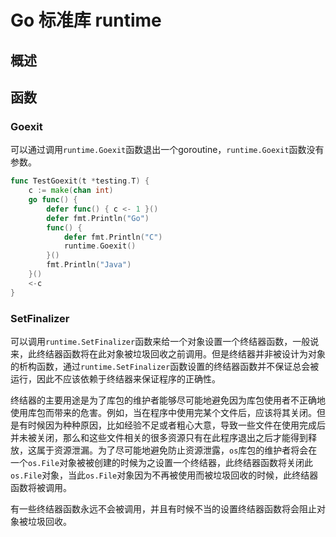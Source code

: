 # Go 标准库 runtime

## 概述

## 函数

### Goexit

可以通过调用`runtime.Goexit`函数退出一个goroutine，`runtime.Goexit`函数没有参数。

```go
func TestGoexit(t *testing.T) {
	c := make(chan int)
	go func() {
		defer func() { c <- 1 }()
		defer fmt.Println("Go")
		func() {
			defer fmt.Println("C")
			runtime.Goexit()
		}()
		fmt.Println("Java")
	}()
	<-c
}
```



### SetFinalizer

可以调用`runtime.SetFinalizer`函数来给一个对象设置一个终结器函数，一般说来，此终结器函数将在此对象被垃圾回收之前调用。但是终结器并非被设计为对象的析构函数，通过`runtime.SetFinalizer`函数设置的终结器函数并不保证总会被运行，因此不应该依赖于终结器来保证程序的正确性。

终结器的主要用途是为了库包的维护者能够尽可能地避免因为库包使用者不正确地使用库包而带来的危害。例如，当在程序中使用完某个文件后，应该将其关闭。但是有时候因为种种原因，比如经验不足或者粗心大意，导致一些文件在使用完成后并未被关闭，那么和这些文件相关的很多资源只有在此程序退出之后才能得到释放，这属于资源泄漏。为了尽可能地避免防止资源泄露，`os`库包的维护者将会在一个`os.File`对象被被创建的时候为之设置一个终结器，此终结器函数将关闭此`os.File`对象，当此`os.File`对象因为不再被使用而被垃圾回收的时候，此终结器函数将被调用。

有一些终结器函数永远不会被调用，并且有时候不当的设置终结器函数将会阻止对象被垃圾回收。



